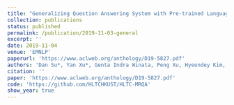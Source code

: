 ```yaml
---
title: "Generalizing Question Answering System with Pre-trained Language Model Fine-tuning"
collection: publications
status: published
permalink: /publication/2019-11-03-general
excerpt: ''
date: 2019-11-04
venue: 'EMNLP'
paperurl: 'https://www.aclweb.org/anthology/D19-5827.pdf'
authors: 'Dan Su*, Yan Xu*, Genta Indra Winata, Peng Xu, Hyeondey Kim, Zihan Liu and Pascale Fung'
citation: ''
paper: 'https://www.aclweb.org/anthology/D19-5827.pdf'
code: 'https://github.com/HLTCHKUST/HLTC-MRQA'
show_year: true
---
```

